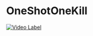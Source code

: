 # OneShotOneKill

[![Video Label](http://img.youtube.com/vi/TNshMlzTF5E/0.jpg)](https://youtu.be/TNshMlzTF5E)
